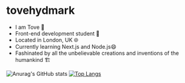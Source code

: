 # tovehydmark
- I am Tove 👷
- Front-end development student 📝
- Located in London, UK 🌐
- Currently learning Next.js and Node.js😄
- Fashinated by all the unbelievable creations and inventions of the humankind 🏗️


![Anurag's GitHub stats](https://github-readme-stats.vercel.app/api?username=tovehydmark&theme=vue&show_icons=true)
[![Top Langs](https://github-readme-stats.vercel.app/api/top-langs/?username=tovehydmark&layout=compact&theme=vue)](https://github.com/tovehydmark/github-readme-stats)
